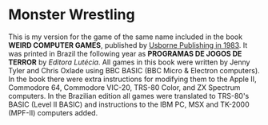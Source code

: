 # Monster Wrestling

This is my version for the game of the same name included in the book
**WEIRD COMPUTER GAMES**, published by [Usborne Publishing in 1983](https://usborne.com/browse-books/features/computer-and-coding-books/).
It was printed in Brazil the following year as **PROGRAMAS DE JOGOS DE TERROR**
by _Editora Lutécia_. All games in this book were written by Jenny Tyler and
Chris Oxlade using BBC BASIC (BBC Micro & Electron computers). In the book
there were extra instructions for modifying them to the Apple II, Commodore 64,
Commodore VIC-20, TRS-80 Color, and ZX Spectrum computers. In the Brazilian
edition all games were translated to TRS-80's BASIC (Level II BASIC) and
instructions to the IBM PC, MSX and TK-2000 (MPF-II) computers added.
